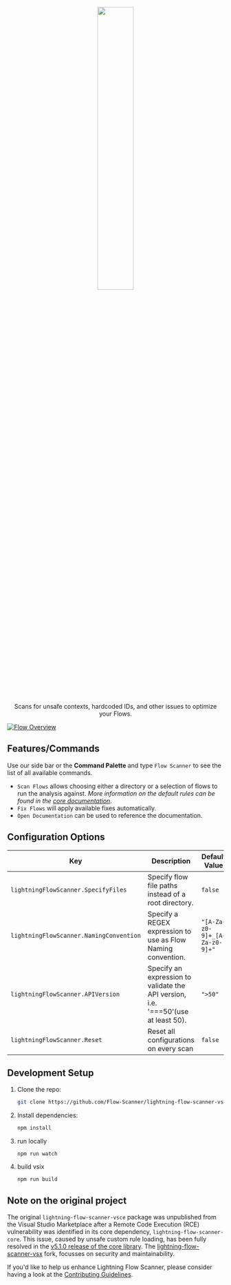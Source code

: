 <p align="center">
  <a href="https://github.com/Flow-Scanner">
    <img src="media/bannerslim.png" style="width: 41%;" />
  </a>
</p>
<p align="center">Scans for unsafe contexts, hardcoded IDs, and other issues to  optimize your Flows.</p>

[![Flow Overview](media/demo.gif)](https://github.com/Flow-Scanner)

## Features/Commands

Use our side bar or the **Command Palette** and type `Flow Scanner` to see the list of all available commands.

* `Scan Flows` allows choosing either a directory or a selection of flows to run the analysis against.
  *More information on the default rules can be found in the [core documentation](https://github.com/Flow-Scanner/lightning-flow-scanner-core).*
* `Fix Flows` will apply available fixes automatically.
* `Open Documentation` can be used to reference the documentation.

## Configuration Options

| Key                                       | Description                                                                       | Default Value                   |
| ----------------------------------------- | --------------------------------------------------------------------------------- | ------------------------------- |
| `lightningFlowScanner.SpecifyFiles`     | Specify flow file paths instead of a root directory.                              | `false`                       |
| `lightningFlowScanner.NamingConvention` | Specify a REGEX expression to use as Flow Naming convention.                      | `"[A-Za-z0-9]+_[A-Za-z0-9]+"` |
| `lightningFlowScanner.APIVersion`       | Specify an expression to validate the API version, i.e. '===50'(use at least 50). | `">50"`                       |
| `lightningFlowScanner.Reset`            | Reset all configurations on every scan                                            | `false`                       |

## Development Setup

1. Clone the repo:

   ```bash
   git clone https://github.com/Flow-Scanner/lightning-flow-scanner-vsx.git
   ```
2. Install dependencies:

   ```bash
   npm install
   ```
3. run locally

   ```
   npm run watch
   ```
4. build vsix

   ```
   npm run build
   ```

## Note on the original project

The original `lightning-flow-scanner-vsce` package was unpublished from the Visual Studio Marketplace after a Remote Code Execution (RCE) vulnerability was identified in its core dependency, `lightning-flow-scanner-core`. This issue, caused by unsafe custom rule loading, has been fully resolved in the [v5.1.0 release of the core library](https://github.com/Flow-Scanner/lightning-flow-scanner-core/releases/tag/v5.1.0). The [lightning-flow-scanner-vsx](https://github.com/Flow-Scanner/lightning-flow-scanner-vsx) fork, focusses on security and maintainability.

If you'd like to help us enhance Lightning Flow Scanner, please consider having a look at the [Contributing Guidelines](https://github.com/Flow-Scanner/lightning-flow-scanner-core/blob/main/CONTRIBUTING.md).
